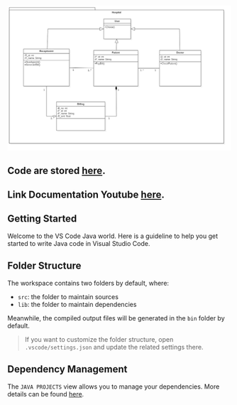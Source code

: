 ![image](ClassDiagram.png)
## Code are stored [here](https://github.com/marzukiadji/ProjectUAS-OOP/tree/main/src/main/java/com/mycompany/hospital/SMD1).  
## Link Documentation Youtube [here](https://youtu.be/c7eXuZ4Pdt0).  
## Getting Started

Welcome to the VS Code Java world. Here is a guideline to help you get started to write Java code in Visual Studio Code.

## Folder Structure

The workspace contains two folders by default, where:

- `src`: the folder to maintain sources
- `lib`: the folder to maintain dependencies

Meanwhile, the compiled output files will be generated in the `bin` folder by default.

> If you want to customize the folder structure, open `.vscode/settings.json` and update the related settings there.

## Dependency Management

The `JAVA PROJECTS` view allows you to manage your dependencies. More details can be found [here](https://github.com/microsoft/vscode-java-dependency#manage-dependencies).
